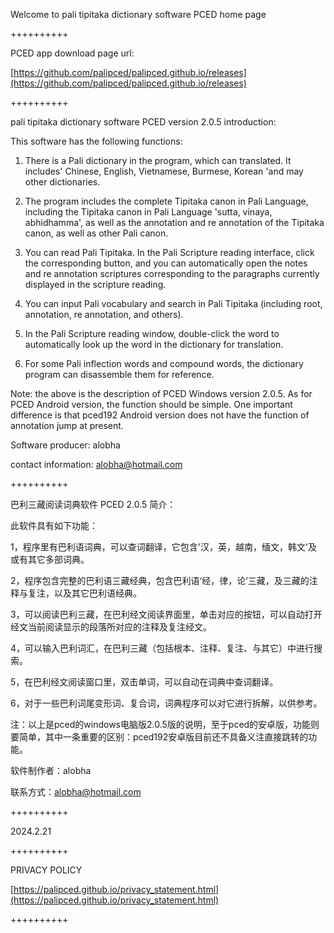 Welcome to pali tipitaka dictionary software PCED home page

++++++++++

PCED app download page url:

[https://github.com/palipced/palipced.github.io/releases](https://github.com/palipced/palipced.github.io/releases)

++++++++++

pali tipitaka dictionary software PCED version 2.0.5 introduction:

This software has the following functions:

1. There is a Pali dictionary in the program, which can translated. It includes' Chinese, English, Vietnamese, Burmese, Korean 'and may other dictionaries.

2. The program includes the complete Tipitaka canon in Pali Language, including the Tipitaka canon in Pali Language 'sutta, vinaya, abhidhamma', as well as the annotation and re annotation of the Tipitaka canon, as well as other Pali canon.

3. You can read Pali Tipitaka. In the Pali Scripture reading interface, click the corresponding button, and you can automatically open the notes and re annotation scriptures corresponding to the paragraphs currently displayed in the scripture reading.

4. You can input Pali vocabulary and search in Pali Tipitaka (including root, annotation, re annotation, and others).

5. In the Pali Scripture reading window, double-click the word to automatically look up the word in the dictionary for translation.

6. For some Pali inflection words and compound words, the dictionary program can disassemble them for reference.

Note: the above is the description of PCED Windows version 2.0.5. As for PCED Android version, the function should be simple. One important difference is that pced192 Android version does not have the function of annotation jump at present.

Software producer: alobha

contact information: alobha@hotmail.com

++++++++++

巴利三藏阅读词典软件 PCED 2.0.5 简介：

此软件具有如下功能：

1，程序里有巴利语词典，可以查词翻译，它包含'汉，英，越南，缅文，韩文'及或有其它多部词典。

2，程序包含完整的巴利语三藏经典，包含巴利语‘经，律，论’三藏，及三藏的注释与复注，以及其它巴利语经典。

3，可以阅读巴利三藏，在巴利经文阅读界面里，单击对应的按钮，可以自动打开经文当前阅读显示的段落所对应的注释及复注经文。

4，可以输入巴利词汇，在巴利三藏（包括根本、注释、复注、与其它）中进行搜索。

5，在巴利经文阅读窗口里，双击单词，可以自动在词典中查词翻译。

6，对于一些巴利词尾变形词、复合词，词典程序可以对它进行拆解，以供参考。

注：以上是pced的windows电脑版2.0.5版的说明，至于pced的安卓版，功能则要简单，其中一条重要的区别：pced192安卓版目前还不具备义注直接跳转的功能。

软件制作者：alobha

联系方式：alobha@hotmail.com

++++++++++

2024.2.21

++++++++++

PRIVACY POLICY

[https://palipced.github.io/privacy_statement.html](https://palipced.github.io/privacy_statement.html)

++++++++++
